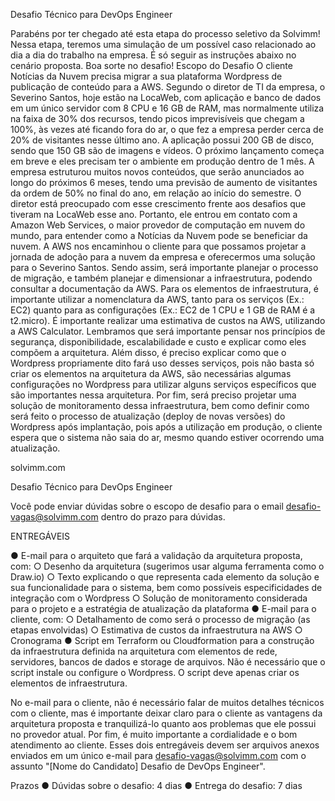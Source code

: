 Desafio Técnico para DevOps Engineer

Parabéns por ter chegado até esta etapa do processo seletivo da Solvimm! Nessa etapa, teremos uma
simulação de um possível caso relacionado ao dia a dia do trabalho na empresa. É só seguir as instruções
abaixo no cenário proposta. Boa sorte no desafio!
Escopo do Desafio
O cliente Notícias da Nuvem precisa migrar a sua plataforma Wordpress de publicação de conteúdo para
a AWS. Segundo o diretor de TI da empresa, o Severino Santos, hoje estão na LocaWeb, com aplicação e
banco de dados em um único servidor com 8 CPU e 16 GB de RAM, mas normalmente utiliza na faixa de
30% dos recursos, tendo picos imprevisíveis que chegam a 100%, às vezes até ficando fora do ar, o que
fez a empresa perder cerca de 20% de visitantes nesse último ano. A aplicação possui 200 GB de disco,
sendo que 150 GB são de imagens e vídeos. O próximo lançamento começa em breve e eles precisam
ter o ambiente em produção dentro de 1 mês.
A empresa estruturou muitos novos conteúdos, que serão anunciados ao longo do próximos 6 meses,
tendo uma previsão de aumento de visitantes da ordem de 50% no final do ano, em relação ao início do
semestre. O diretor está preocupado com esse crescimento frente aos desafios que tiveram na LocaWeb
esse ano. Portanto, ele entrou em contato com a Amazon Web Services, o maior provedor de
computação em nuvem do mundo, para entender como a Notícias da Nuvem pode se beneficiar da
nuvem. A AWS nos encaminhou o cliente para que possamos projetar a jornada de adoção para a nuvem
da empresa e oferecermos uma solução para o Severino Santos.
Sendo assim, será importante planejar o processo de migração, e também planejar e dimensionar a
infraestrutura, podendo consultar a documentação da AWS. Para os elementos de infraestrutura, é
importante utilizar a nomenclatura da AWS, tanto para os serviços (Ex.: EC2) quanto para as
configurações (Ex.: EC2 de 1 CPU e 1 GB de RAM é a t2.micro).
É importante realizar uma estimativa de custos na AWS, utilizando a AWS Calculator.
Lembramos que será importante pensar nos princípios de segurança, disponibilidade, escalabilidade e
custo e explicar como eles compõem a arquitetura. Além disso, é preciso explicar como que o
Wordpress propriamente dito fará uso desses serviços, pois não basta só criar os elementos na
arquitetura da AWS, são necessárias algumas configurações no Wordpress para utilizar alguns serviços
específicos que são importantes nessa arquitetura.
Por fim, será preciso projetar uma solução de monitoramento dessa infraestrutura, bem como definir
como será feito o processo de atualização (deploy de novas versões) do Wordpress após implantação,
pois após a utilização em produção, o cliente espera que o sistema não saia do ar, mesmo quando
estiver ocorrendo uma atualização.

solvimm.com

Desafio Técnico para DevOps Engineer

Você pode enviar dúvidas sobre o escopo de desafio para o email desafio-vagas@solvimm.com dentro
do prazo para dúvidas.

ENTREGÁVEIS

● E-mail para o arquiteto que fará a validação da arquitetura proposta, com:
○ Desenho da arquitetura (sugerimos usar alguma ferramenta como o Draw.io)
○ Texto explicando o que representa cada elemento da solução e sua funcionalidade para
o sistema, bem como possíveis especificidades de integração com o Wordpress
○ Solução de monitoramento considerada para o projeto e a estratégia de atualização da
plataforma
● E-mail para o cliente, com:
○ Detalhamento de como será o processo de migração (as etapas envolvidas)
○ Estimativa de custos da infraestrutura na AWS
○ Cronograma
● Script em Terraform ou Cloudformation para a construção da infraestrutura definida na
arquitetura com elementos de rede, servidores, bancos de dados e storage de arquivos. Não é
necessário que o script instale ou configure o Wordpress. O script deve apenas criar os
elementos de infraestrutura.

No e-mail para o cliente, não é necessário falar de muitos detalhes técnicos com o cliente, mas é
importante deixar claro para o cliente as vantagens da arquitetura proposta e tranquilizá-lo quanto aos
problemas que ele possui no provedor atual. Por fim, é muito importante a cordialidade e o bom
atendimento ao cliente.
Esses dois entregáveis devem ser arquivos anexos enviados em um único e-mail para
desafio-vagas@solvimm.com com o assunto "[Nome do Candidato] Desafio de DevOps Engineer".

Prazos
● Dúvidas sobre o desafio: 4 dias
● Entrega do desafio: 7 dias